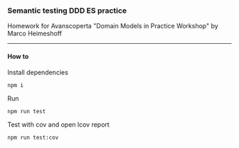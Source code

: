 ### Semantic testing DDD ES practice
Homework for Avanscoperta "Domain Models in Practice Workshop" by Marco Heimeshoff

---

#### How to
Install dependencies
```shell
npm i
```

Run
```shell
npm run test
```

Test with cov and open lcov report
```shell
npm run test:cov
```


